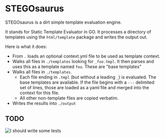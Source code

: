 # STEGOsaurus

STEGOsaurus is a dirt simple template evaluation engine.

It stands for Static Template Evaluator in GO.  It processes a directory of templates using the `html/template` package and writes the output out.

Here is what it does:

* From `.` loads an optional context.yml file to be used as template context.
* Walks all files in `./templates` looking for `_foo.tmpl`.  It then parses and uses this as a template named `foo`.  These are "base templates"
* Walks all files in `./templates`.
  * Each file ending in `.tmpl` (but without a leading `_`) is evaluated.  The base templates are available.  If the file begins with a `---` delimited set of lines, those are loaded as a yaml file and merged into the context for this file.
  * All other non-template files are copied verbatim.
* Writes the results into `./output`

## TODO

![I should write some tests](http://i.imgur.com/sVXEH1d.jpg)